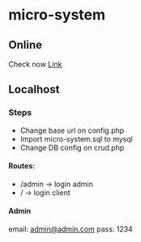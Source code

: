 # micro-system

## Online

Check now
[Link](https://micro-system.herokuapp.com "Micro System")

## Localhost
### Steps

- Change base url on config.php
- Import micro-system.sql to mysql
- Change DB config on crud.php

#### Routes:
- /admin -> login admin
- / -> login client

#### Admin
email: admin@admin.com
pass: 1234


